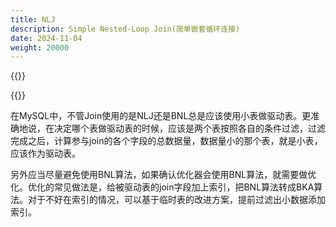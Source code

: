 ```yaml
---
title: NLJ
description: Simple Nested-Loop Join(简单嵌套循环连接)
date: 2024-11-04
weight: 20000
---
```


<style>
th, td {
  border: 1px solid rgb(190, 190, 190);
}
</style>

{{<alert color="danger" title="注意" >}}



{{</alert>}}


在MySQL中，不管Join使用的是NLJ还是BNL总是应该使用小表做驱动表。更准确地说，在决定哪个表做驱动表的时候，应该是两个表按照各自的条件过滤，过滤完成之后，计算参与join的各个字段的总数据量，数据量小的那个表，就是小表，应该作为驱动表。

另外应当尽量避免使用BNL算法，如果确认优化器会使用BNL算法，就需要做优化。优化的常见做法是，给被驱动表的join字段加上索引，把BNL算法转成BKA算法。对于不好在索引的情况，可以基于临时表的改进方案，提前过滤出小数据添加索引。




